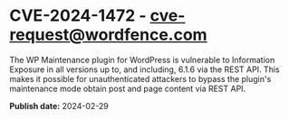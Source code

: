 # CVE-2024-1472 - cve-request@wordfence.com

The WP Maintenance plugin for WordPress is vulnerable to Information Exposure in all versions up to, and including, 6.1.6 via the REST API. This makes it possible for unauthenticated attackers to bypass the plugin's maintenance mode obtain post and page content via REST API.

**Publish date:** 2024-02-29
